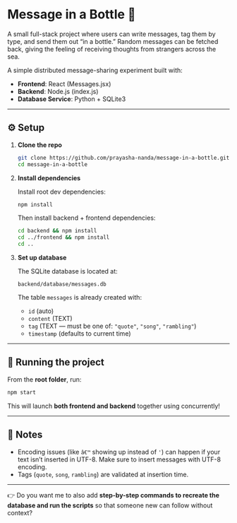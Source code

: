# Message in a Bottle 🌊
A small full-stack project where users can write messages, tag them by type, and send them out “in a bottle.” Random messages can be fetched back, giving the feeling of receiving thoughts from strangers across the sea.

A simple distributed message-sharing experiment built with:

* **Frontend**: React (Messages.jsx)
* **Backend**: Node.js (index.js)
* **Database Service**: Python + SQLite3

---

## ⚙️ Setup

1. **Clone the repo**

   ```bash
   git clone https://github.com/prayasha-nanda/message-in-a-bottle.git
   cd message-in-a-bottle
   ```

2. **Install dependencies**

   Install root dev dependencies:

   ```bash
   npm install
   ```

   Then install backend + frontend dependencies:

   ```bash
   cd backend && npm install
   cd ../frontend && npm install
   cd ..
   ```

3. **Set up database**

   The SQLite database is located at:

   ```
   backend/database/messages.db
   ```

   The table `messages` is already created with:

   * `id` (auto)
   * `content` (TEXT)
   * `tag` (TEXT — must be one of: `"quote"`, `"song"`, `"rambling"`)
   * `timestamp` (defaults to current time)

---

## 🚀 Running the project

From the **root folder**, run:

```bash
npm start
```

This will launch **both frontend and backend** together using concurrently!

---
## 📝 Notes

* Encoding issues (like `â€™` showing up instead of `'`) can happen if your text isn’t inserted in UTF-8. Make sure to insert messages with UTF-8 encoding.
* Tags (`quote`, `song`, `rambling`) are validated at insertion time.
---

👉 Do you want me to also add **step-by-step commands to recreate the database and run the scripts** so that someone new can follow without context?
